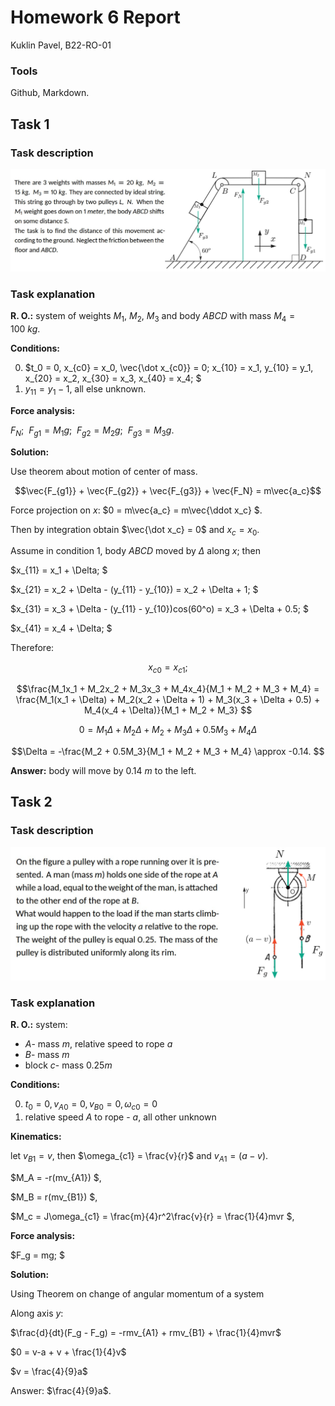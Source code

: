 # Homework 6 Report
Kuklin Pavel, B22-RO-01

### Tools
Github, Markdown.

## Task 1

### Task description
![](task1_desc.png)

### Task explanation

**R. O.:** system of weights $M_1$, $M_2$, $M_3$ and body $ABCD$ with mass $M_4 = 100\ kg$.

**Conditions:**

0. $t_0 = 0, x_{c0} = x_0, \vec{\dot x_{c0}} = 0; x_{10} = x_1, y_{10} = y_1, x_{20} = x_2, x_{30} = x_3, x_{40} = x_4; $
1. $y_{11} = y_1 - 1$, all else unknown.

**Force analysis:**

$F_N; \ \ F_{g1} = M_1g; \ \ F_{g2} = M_2g; \ \ F_{g3} = M_3g.$

**Solution:**

Use theorem about motion of center of mass.

$$\vec{F_{g1}} + \vec{F_{g2}} + \vec{F_{g3}} + \vec{F_N} = m\vec{a_c}$$

Force projection on $x$: $0 = m\vec{a_c} = m\vec{\ddot x_c} $.

Then by integration obtain $\vec{\dot x_c} = 0$ and $x_c = x_0$.

Assume in condition 1, body $ABCD$ moved by $\Delta$ along $x$; then

$x_{11} = x_1 + \Delta; $

$x_{21} = x_2 + \Delta - (y_{11} - y_{10}) = x_2 + \Delta + 1; $

$x_{31} = x_3 + \Delta - (y_{11} - y_{10})cos(60^o) = x_3 + \Delta + 0.5; $

$x_{41} = x_4 + \Delta; $

Therefore:

$$x_{c0} = x_{c1}; $$

$$\frac{M_1x_1 + M_2x_2 + M_3x_3 + M_4x_4}{M_1 + M_2 + M_3 + M_4} =
\frac{M_1(x_1 + \Delta) + M_2(x_2 + \Delta + 1) + M_3(x_3 + \Delta + 0.5) + M_4(x_4 + \Delta)}{M_1 + M_2 + M_3} $$

$$0 = M_1\Delta + M_2\Delta + M_2 + M_3\Delta + 0.5M_3 + M_4\Delta $$

$$\Delta = -\frac{M_2 + 0.5M_3}{M_1 + M_2 + M_3 + M_4} \approx -0.14. $$

**Answer:** body will move by $0.14\ m$ to the left.

## Task 2

### Task description
![](task2_desc.png)

### Task explanation

**R. O.:** system:

- $A$- mass $m$, relative speed to rope $a$
- $B$- mass $m$
- block $c$- mass $0.25m$

**Conditions:**

0. $t_0 = 0, v_{A0} = 0, v_{B0} = 0, \omega_{c0} = 0$
1. relative speed $A$ to rope - $a$, all other unknown

**Kinematics:**

let $v_{B1} = v$, then $\omega_{c1} = \frac{v}{r}$ and $v_{A1} = (a-v)$.

$M_A = -r(mv_{A1}) $,

$M_B = r(mv_{B1}) $,

$M_c = J\omega_{c1} = \frac{m}{4}r^2\frac{v}{r} = \frac{1}{4}mvr $,

**Force analysis:**

$F_g = mg; $

**Solution:**

Using Theorem on change of angular momentum of a system

Along axis $y$:

$\frac{d}{dt}(F_g - F_g) = -rmv_{A1} + rmv_{B1} + \frac{1}{4}mvr$

$0 = v-a + v + \frac{1}{4}v$

$v = \frac{4}{9}a$

Answer: $\frac{4}{9}a$.